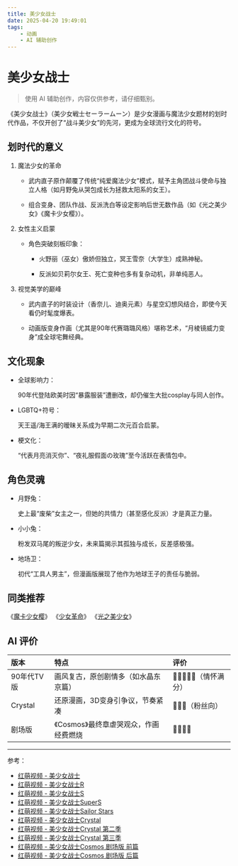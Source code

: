 ```yaml
---
title: 美少女战士
date: 2025-04-20 19:49:01
tags:
    - 动画
    - AI 辅助创作
---
```


# 美少女战士

> 使用 AI 辅助创作，内容仅供参考，请仔细甄别。

《美少女战士》（美少女戦士セーラームーン）是少女漫画与魔法少女题材的划时代作品，不仅开创了“战斗美少女”的先河，更成为全球流行文化的符号。

## 划时代的意义

1. 魔法少女的革命

   * 武内直子原作颠覆了传统“纯爱魔法少女”模式，赋予主角团战斗使命与独立人格（如月野兔从哭包成长为拯救太阳系的女王）。

   * 组合变身、团队作战、反派洗白等设定影响后世无数作品（如《光之美少女》《魔卡少女樱》）。

2. 女性主义启蒙

   * 角色突破刻板印象：

     * 火野丽（巫女）傲娇但独立，冥王雪奈（大学生）成熟神秘。

     * 反派如贝莉尔女王、死亡变种也多有复杂动机，非单纯恶人。

3. 视觉美学的巅峰

   * 武内直子的时装设计（香奈儿、迪奥元素）与星空幻想风结合，即使今天看仍时髦度爆表。

   * 动画版变身作画（尤其是90年代赛璐璐风格）堪称艺术，“月棱镜威力变身”成全球宅舞经典。

## 文化现象

* 全球影响力：

  90年代登陆欧美时因“暴露服装”遭删改，却仍催生大批cosplay与同人创作。

* LGBTQ+符号：
  
  天王遥/海王满的暧昧关系成为早期二次元百合启蒙。

* 梗文化：
  
  “代表月亮消灭你”、“夜礼服假面の玫瑰”至今活跃在表情包中。

## 角色灵魂

* 月野兔：
  
  史上最“废柴”女主之一，但她的共情力（甚至感化反派）才是真正力量。

* 小小兔：
  
  粉发双马尾的叛逆少女，未来篇揭示其孤独与成长，反差感极强。

* 地场卫：

  初代“工具人男主”，但漫画版展现了他作为地球王子的责任与脆弱。

## 同类推荐

《[魔卡少女樱](https://hmoe.xyz/video/12520)》
《[少女革命](https://hmoe.xyz/video/16168)》
《[光之美少女](https://hmoe.xyz/video/39902)》

## AI 评价

| 版本 | 特点 | 评价 |
| :-   | :-   | :-    |
| 90年代TV版 | 画风复古，原创剧情多（如水晶东京篇）| 🌟🌟🌟🌟🌟（情怀满分）
| Crystal | 还原漫画，3D变身引争议，节奏紧凑 |🌟🌟🌟（粉丝向）
| 剧场版 |《Cosmos》最终章虐哭观众，作画经费燃烧 |🌟🌟🌟🌟

--- 

参考：

* [红萌视频 - 美少女战士](https://hmoe.xyz/video/13140)
* [红萌视频 - 美少女战士R](https://hmoe.xyz/video/14224)
* [红萌视频 - 美少女战士S](https://hmoe.xyz/video/14392)
* [红萌视频 - 美少女战士SuperS](https://hmoe.xyz/video/15268)
* [红萌视频 - 美少女战士Sailor Stars](https://hmoe.xyz/video/14255)
* [红萌视频 - 美少女战士Crystal](https://hmoe.xyz/video/14083)
* [红萌视频 - 美少女战士Crystal 第二季](https://hmoe.xyz/video/14083)
* [红萌视频 - 美少女战士Crystal 第三季](https://hmoe.xyz/video/15085)
* [红萌视频 - 美少女战士Cosmos 剧场版 前篇](https://hmoe.xyz/video/35538)
* [红萌视频 - 美少女战士Cosmos 剧场版 后篇](https://hmoe.xyz/video/35540)
